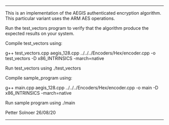 *********************************************************

This is an implementation of the AEGIS authenticated
encryption algorithm. This particular variant uses
the ARM AES operations.

Run the test_vectors program to verify that the
algorithm produce the expected results on your
system.

Compile test_vectors using:

g++ test_vectors.cpp aegis_128.cpp ../../../Encoders/Hex/encoder.cpp -o test_vectors -D x86_INTRINSICS -march=native

Run test_vectors using ./test_vectors

Compile sample_program using:

g++ main.cpp aegis_128.cpp ../../../Encoders/Hex/encoder.cpp -o main -D x86_INTRINSICS -march=native

Run sample program using ./main

Petter Solnoer 26/08/20

**********************************************************
